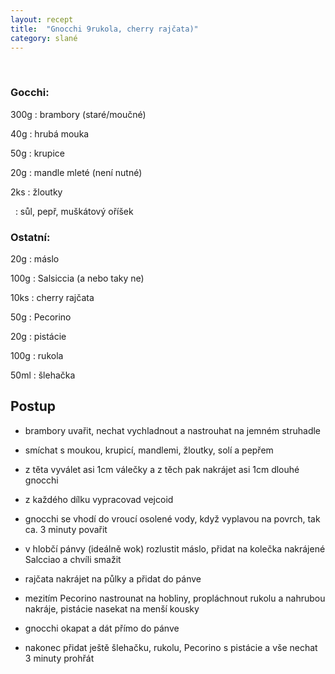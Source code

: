```yaml
---
layout: recept
title:  "Gnocchi 9rukola, cherry rajčata)"
category: slané
---
```


<br>

<div class="ingredience" markdown="1">

### Gocchi:

300g
: brambory (staré/moučné)

40g
: hrubá mouka

50g
: krupice

20g
: mandle mleté (není nutné)

2ks
: žloutky

&nbsp;
: sůl, pepř, muškátový oříšek

### Ostatní:

20g
: máslo

100g
: Salsiccia (a nebo taky ne)

10ks
: cherry rajčata

50g
: Pecorino

20g
: pistácie

100g
: rukola

50ml
: šlehačka

</div>


## Postup

<div class="postup" markdown="1">  

- brambory uvařit, nechat vychladnout a nastrouhat na jemném struhadle
- smíchat s moukou, krupicí, mandlemi, žloutky, solí a pepřem
- z těta vyválet asi 1cm válečky a z těch pak nakrájet asi 1cm dlouhé gnocchi
- z každého dílku vypracovad vejcoid
- gnocchi se vhodí do vroucí osolené vody, když vyplavou na povrch, tak ca. 3 minuty povařit

- v hlobčí pánvy (ideálně wok) rozlustit máslo, přidat na kolečka nakrájené Salcciao a chvíli smažit
- rajčata nakrájet na půlky a přidat do pánve
- mezitím Pecorino nastrounat na hobliny, propláchnout rukolu a nahrubou nakráje, pistácie nasekat na menší kousky
- gnocchi okapat a dát přímo do pánve
- nakonec přidat ještě šlehačku, rukolu, Pecorino s pistácie a vše nechat 3 minuty prohřát
     
</div>
